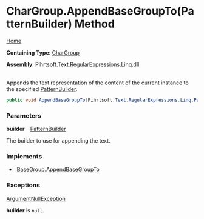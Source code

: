 # CharGroup\.AppendBaseGroupTo\(PatternBuilder\) Method

[Home](../../../../../../README.md)

**Containing Type**: [CharGroup](../README.md)

**Assembly**: Pihrtsoft\.Text\.RegularExpressions\.Linq\.dll

\
Appends the text representation of the content of the current instance to the specified [PatternBuilder](../../PatternBuilder/README.md)\.

```csharp
public void AppendBaseGroupTo(Pihrtsoft.Text.RegularExpressions.Linq.PatternBuilder builder)
```

### Parameters

**builder** &ensp; [PatternBuilder](../../PatternBuilder/README.md)

The builder to use for appending the text\.

### Implements

* [IBaseGroup.AppendBaseGroupTo](../../IBaseGroup/AppendBaseGroupTo/README.md)

### Exceptions

[ArgumentNullException](https://docs.microsoft.com/en-us/dotnet/api/system.argumentnullexception)

**builder** is `null`\.

